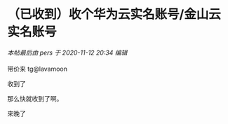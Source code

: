 # （已收到）收个华为云实名账号/金山云实名账号


<i class="pstatus"> 本帖最后由 pers 于 2020-11-12 20:34 编辑 </i><br />
<br />
带价来 tg@lavamoon

收到了

那么快就收到了啊。

<img src="static/image/smiley/default/cry.gif" smilieid="4" border="0" alt="" />來晚了 <img id="aimg_wfIEX" onclick="zoom(this, this.src, 0, 0, 0)" class="zoom" src="http://zsbdzsbd" onmouseover="img_onmouseoverfunc(this)" onload="thumbImg(this)" border="0" alt="" /><img id="aimg_nU6Jp" onclick="zoom(this, this.src, 0, 0, 0)" class="zoom" src="http://zsbdzsbd" onmouseover="img_onmouseoverfunc(this)" onload="thumbImg(this)" border="0" alt="" />
